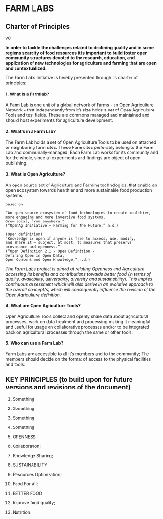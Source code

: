 # FARM LABS
## Charter of Principles
v0

**In order to tackle the challenges related to declining quality and in some regions scarcity of food resources it is important to build foster open community structures devoted to the research, education, and application of new technologies for agriculture and farming that are open and contextualized.**

The Farm Labs Initiative is hereby presented through its charter of principles:

#### 1. What is a Farmlab?

A Farm Lab is one unit of a global network of Farms - an Open Agriculture Network - that independently from it’s size holds a set of Open Agriculture Tools and test fields.
These are commons managed and maintained and should host experiments for agriculture development.


#### 2. What’s in a Farm Lab?

The Farm Lab holds a set of Open Agriculture Tools to be used on attached or neighboring farm sites. Those Farm sites preferably belong to the Farm Lab and communally-managed.
Each Farm Lab works for its community and for the whole, since all experiments and findings are object of open publishing.

 #### 3. What is Open Agriculture?

 An open source set of Agriculture and Farming technologies, that enable an open ecosystem towards healthier and more sustainable food production systems.

 ```
 based on:

“An open source ecosystem of food technologies to create healthier,
more engaging and more inventive food systems.
Grow local, from anywhere.”
(“OpenAg Initiative — Farming for the Future,” n.d.)

(Open definition)
“Knowledge is open if anyone is free to access, use, modify,
and share it — subject, at most, to measures that preserve
provenance and openness.”
(“Open Definition 2.1 - Open Definition -
Defining Open in Open Data,
Open Content and Open Knowledge,” n.d.)
```

*The Farm Labs project is aimed at relating Openness and Agriculture accessing its benefits and contributions towards better food (in terms of quality, availability, universality, diversity and sustainability). This implies continuous assessment which will also derive in an evolutive approach to the overall concept(s) which will consequently influence the revision of the Open Agriculture definition.*

#### 4. What are Open Agriculture Tools?

Open Agriculture Tools collect and openly share data about agricultural processes, work on data treatment and processing making it meaningful and useful for usage on collaborative processes and/or to be integrated back on agricultural processes through the same or other tools.

#### 5. Who can use a Farm Lab?
Farm Labs are accessible to all it’s members and to the community;
The members should decide on the format of access to the physical facilities and tools.

## KEY PRINCIPLES (to build upon for future versions and revisions of the document)

1. Something
  1. Something
  2. Something
2. Something

1. OPENNESS
  1. Collaboration;
  1. Knowledge Sharing;

1. SUSTAINABILITY
  1. Resources Optimization;
  1. Food For All;

1. BETTER FOOD
  1. Improve food quality;
  1. Nutrition.
